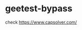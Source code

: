# geetest-bypass
check https://www.capsolver.com/ 





















                                                                                          